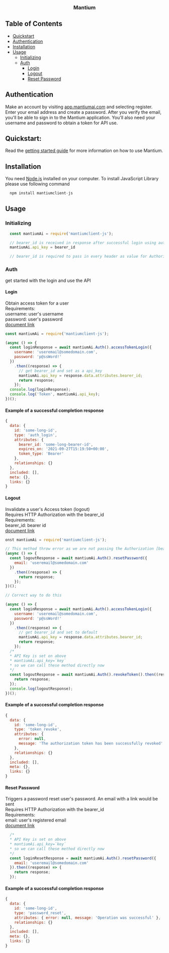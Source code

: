 
<h3 align="center">Mantium</h3>

## Table of Contents
- [Quickstart](#quickstart)
- [Authentication](#authentication)
- [Installation](#installation)
- [Usage](#usage)
  - [Initializing](#initializing)
  - [Auth](#auth)
    - [Login](#login)
    - [Logout](#logout)
    - [Reset Password](#reset-password)
## Authentication
Make an account by visiting [app.mantiumai.com](https://app.mantiumai.com) and selecting register. Enter your email address and create a password. After you verify the email, you'll be able to sign in to the Mantium application. You'll also need your username and password to obtain a token for API use.

## Quickstart:
Read the [getting started guide](https://developer.mantiumai.com/docs) for more information on how to use Mantium.

## Installation
You need [Node.js](https://nodejs.org/en/) installed on your computer. To install JavaScript Library please use following command

```js
  npm install mantiumclient-js
```

## Usage

### Initializing
```js
  const mantiumAi = require('mantiumclient-js');

  // bearer_id is received in response after successful login using auth login method.
  mantiumAi.api_key = bearer_id

  // bearer_id is required to pass in every header as value for Authorization.
```

### Auth
get started with the login and use the API

#### Login
Obtain access token for a user  
Requirements:  
username: user's username  
password: user's password  
[document link](https://developer.mantiumai.com/reference#access_token_login_v1_auth_login_access_token_post)

```js
const mantiumAi = require('mantiumclient-js');

(async () => {
  const loginResponse = await mantiumAi.Auth().accessTokenLogin({
    username: 'useremail@somedomain.com',
    password: 'p@ssWord!'
  })
    .then((response) => {
      // get bearer_id and set as a api_key
      mantiumAi.api_key = response.data.attributes.bearer_id;
      return response;
    });
  console.log(loginResponse);
  console.log('Token', mantiumAi.api_key);
})();
```
#### Example of a successful completion response
```js
{
  data: {
    id: 'some-long-id',
    type: 'auth_login',
    attributes: {
      bearer_id: 'some-long-bearer-id',
      expires_on: '2021-09-27T15:19:50+00:00',
      token_type: 'Bearer'
    },
    relationships: {}
  },
  included: [],
  meta: {},
  links: {}
}
```

#### Logout
Invalidate a user's Access token (logout)  
Requires HTTP Authorization with the bearer_id  
Requirements:  
bearer_id: bearer id  
[document link](https://developer.mantiumai.com/reference#revoke_token_v1_auth_user_revoke_token_post)
```js
onst mantiumAi = require('mantiumclient-js');

// This method throw error as we are not passing the Authorization [bearer_id]
(async () => {
  const logoutResponse = await mantiumAi.Auth().resetPassword({
    email: 'useremail@somedomain.com'
  })
    .then((response) => {
      return response;
    });
})();

// Correct way to do this

(async () => {
  const loginResponse = await mantiumAi.Auth().accessTokenLogin({
    username: 'useremail@somedomain.com',
    password: 'p@ssWord!'
  })
    .then((response) => {
      // get bearer_id and set to default
      mantiumAi.api_key = response.data.attributes.bearer_id;
      return response;
    });
  /*
  * API Key is set on above 
  * mantiumAi.api_key=`key`
  * so we can call these method directly now
  */
  const logoutResponse = await mantiumAi.Auth().revokeToken().then((response) => {
    return response;
  });
  console.log(logoutResponse);
})();
```
#### Example of a successful completion response
```js
{
  data: {
    id: 'some-long-id',
    type: 'token_revoke',
    attributes: {
      error: null,
      message: 'The authorization token has been successfully revoked'
    },
    relationships: {}
  },
  included: [],
  meta: {},
  links: {}
}
```

#### Reset Password
Triggers a password reset user's password. An email with a link would be sent  
Requires HTTP Authorization with the bearer_id  
Requirements:  
email: user's registered email  
[document link](https://developer.mantiumai.com/reference#reset_password_v1_auth_user_reset_password_post)

```js
  /*
  * API Key is set on above 
  * mantiumAi.api_key=`key`
  * so we can call these method directly now
  */
  const loginResetResponse = await mantiumAi.Auth().resetPassword({
    email: 'useremail@somedomain.com'
  }).then((response) => {
    return response;
  });
```
#### Example of a successful completion response
```js
{
  data: {
    id: 'some-long-id',
    type: 'password_reset',
    attributes: { error: null, message: 'Operation was successful' },
    relationships: {}
  },
  included: [],
  meta: {},
  links: {}
}
```